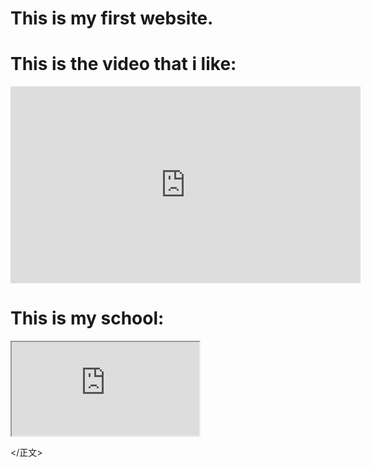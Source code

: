 <body>


<h1>This is my first website.</h1>

  
<h1>This is the video that i like:</h1>
  <iframe width="560" height="315" src="https://www.youtube.com/embed/F4eocTfnal8?si=ybWPu8C2PW6y41i7" title="YouTube video player" frameborder="0" allow="accelerometer; autoplay; clipboard-write; encrypted-media; gyroscope; picture-in-picture; web-share" allowfullscreen></iframe>
<h1>This is my school:</h1>

<iframe src="https://www.google.com/maps/embed?pb=!1m18!1m12!1m3!1d2556.4291965770435!2d121.54439114842182!3d25.002643.0002720002182!3 2! 1i1024!2i768!4f13.1!3m3!1m2!1s0x3442a908a8232611%3A0xeebb2d71a5025c7!2z5ZyL56uL6Ie652d71a5025c7!2z5ZyL56uL6Ie65YyX5WfbZ641 月1708998766099！5m2！1szh-TW！2stw“寬度= ” 600 “高度= ” 450 “樣式= “ border:0; ” allowfullscreen =“”加載=“惰性” referrerpolicy =“ no-referrer-when-downgrade"> </iframe >
	
</正文>

</html>
